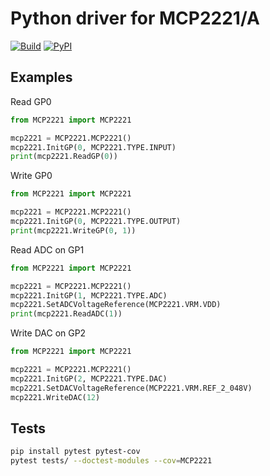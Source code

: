 # Python driver for MCP2221/A
[![Build](https://github.com/pilotak/python-mcp2221/actions/workflows/validate.yaml/badge.svg)](https://github.com/pilotak/python-mcp2221/actions/workflows/validate.yaml)
[![PyPI](https://img.shields.io/pypi/v/mcp2221)](https://pypi.org/project/mcp2221/)

## Examples

Read GP0
```python
from MCP2221 import MCP2221

mcp2221 = MCP2221.MCP2221()
mcp2221.InitGP(0, MCP2221.TYPE.INPUT)
print(mcp2221.ReadGP(0))
```

Write GP0
```python
from MCP2221 import MCP2221

mcp2221 = MCP2221.MCP2221()
mcp2221.InitGP(0, MCP2221.TYPE.OUTPUT)
print(mcp2221.WriteGP(0, 1))
```

Read ADC on GP1
```python
from MCP2221 import MCP2221

mcp2221 = MCP2221.MCP2221()
mcp2221.InitGP(1, MCP2221.TYPE.ADC)
mcp2221.SetADCVoltageReference(MCP2221.VRM.VDD)
print(mcp2221.ReadADC(1))
```

Write DAC on GP2
```python
from MCP2221 import MCP2221

mcp2221 = MCP2221.MCP2221()
mcp2221.InitGP(2, MCP2221.TYPE.DAC)
mcp2221.SetDACVoltageReference(MCP2221.VRM.REF_2_048V)
mcp2221.WriteDAC(12)
```

## Tests
```sh
pip install pytest pytest-cov
pytest tests/ --doctest-modules --cov=MCP2221
```